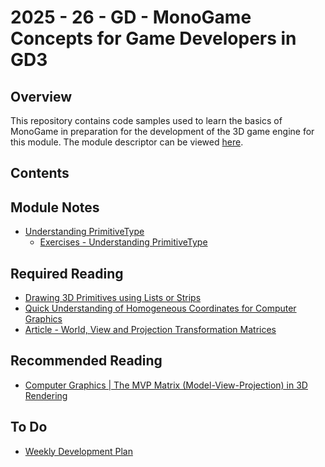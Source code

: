 # 2025 - 26 - GD - MonoGame Concepts for Game Developers in GD3

## Overview 

This repository contains code samples used to learn the basics of MonoGame in preparation for the development of the 3D game engine for this module.
The module descriptor can be viewed [here](https://courses.dkit.ie/index.cfm/page/module/moduleId/55573).

## Contents

## Module Notes 

- [Understanding PrimitiveType](Notes/Notes%20-%20Understanding%20Primitives.md)
	- [Exercises - Understanding PrimitiveType](Exercises/Exercises%20-%20Understanding%20Primitives.md)

## Required Reading 
 
- [Drawing 3D Primitives using Lists or Strips](https://docs.monogame.net/articles/getting_to_know/howto/graphics/HowTo_Draw_3D_Primitives.html#:~:text=Overview,basic%20effect%20and%20transformation%20matrices.)
- [Quick Understanding of Homogeneous Coordinates for Computer Graphics](https://www.youtube.com/watch?v=o-xwmTODTUI)
- [Article - World, View and Projection Transformation Matrices](http://www.codinglabs.net/article_world_view_projection_matrix.aspx)

## Recommended Reading 

- [Computer Graphics | The MVP Matrix (Model-View-Projection) in 3D Rendering](https://www.youtube.com/watch?v=a_rX4xfYcy4)



## To Do 

- [Weekly Development Plan](ToDo.md)




